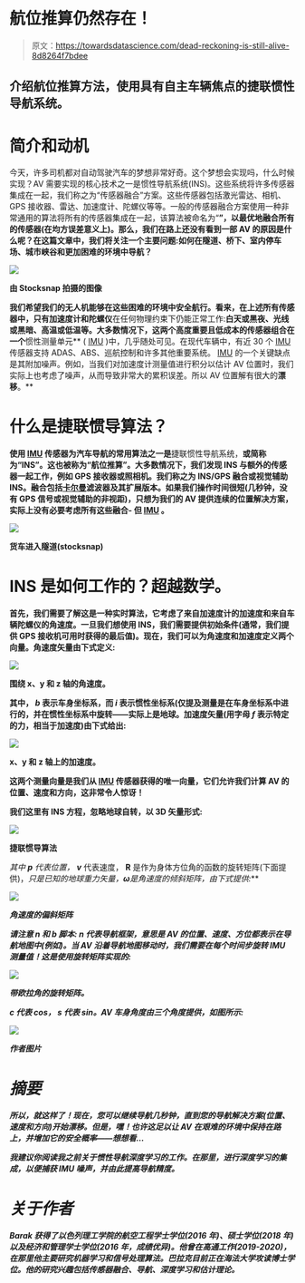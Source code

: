 # 航位推算仍然存在！

> 原文：<https://towardsdatascience.com/dead-reckoning-is-still-alive-8d8264f7bdee>

## 介绍航位推算方法，使用具有自主车辆焦点的捷联惯性导航系统。

# 简介和动机

今天，许多司机都对自动驾驶汽车的梦想非常好奇。这个梦想会实现吗，什么时候实现？AV 需要实现的核心技术之一是惯性导航系统(INS)。这些系统将许多传感器集成在一起，我们称之为“传感器融合”方案。这些传感器包括激光雷达、相机、GPS 接收器、雷达、加速度计、陀螺仪等等。一般的传感器融合方案使用一种非常通用的算法将所有的传感器集成在一起，该算法被命名为“[](/kalman-filter-celebrates-60-years-an-intro-bb508ee116ff)**”，以最优地融合所有的传感器(在均方误差意义上)。那么，我们在路上还没有看到一部 AV 的原因是什么呢？在这篇文章中，我们将关注一个主要问题:如何在隧道、桥下、室内停车场、城市峡谷和更加困难的环境中导航？**

**![](img/2834c14c626c4dbe6b0d00007a6fc3fe.png)**

**由 Stocksnap 拍摄的图像**

**我们希望我们的无人机能够在这些困难的环境中安全航行。看来，在上述所有传感器中，只有加速度计和陀螺仪**在任何物理约束下仍能正常工作:**白天或黑夜、光线或黑暗、高温或低温等。大多数情况下，这两个高度重要且低成本的传感器组合在一个**惯性测量单元** ( [IMU](/what-is-imu-9565e55b44c) )中，几乎随处可见。在现代车辆中，有近 30 个 [IMU](/what-is-imu-9565e55b44c) 传感器支持 ADAS、ABS、巡航控制和许多其他重要系统。 [IMU](/what-is-imu-9565e55b44c) 的一个关键缺点是其附加噪声。例如，当我们对加速度计测量值进行积分以估计 AV 位置时，我们实际上也考虑了噪声，从而导致非常大的累积误差。所以 AV 位置解有很大的**漂移**。**

# **什么是捷联惯导算法？**

**使用 [IMU](/what-is-imu-9565e55b44c) 传感器为汽车导航的常用算法之一是**捷联惯性导航系统，**或简称为“INS”。这也被称为“航位推算”。大多数情况下，我们发现 INS 与额外的传感器一起工作，例如 GPS 接收器或照相机。我们称之为 INS/GPS 融合或视觉辅助 INS。融合包括[卡尔曼](/kalman-filter-celebrates-60-years-an-intro-bb508ee116ff)滤波器及其扩展版本。如果我们操作时间很短(几秒钟，没有 GPS 信号或视觉辅助的非视距)，只想为我们的 AV 提供连续的位置解决方案，实际上没有必要考虑所有这些融合- **但** [**IMU**](/what-is-imu-9565e55b44c) **。****

**![](img/fd91fcdfe92981374d3b0e6a766ce8b1.png)**

**货车进入隧道(stocksnap)**

# **INS 是如何工作的？超越数学。**

**首先，我们需要了解这是一种实时算法，它考虑了来自加速度计的加速度和来自车辆陀螺仪的角速度。一旦我们想使用 INS，我们需要提供初始条件(通常，我们提供 GPS 接收机可用时获得的最后值)。现在，我们可以为角速度和加速度定义两个向量。角速度矢量由下式定义:**

**![](img/2f1b1c6d03c1422966271395e0bf1ef4.png)**

**围绕 x、y 和 z 轴的角速度。**

**其中， ***b*** 表示车身坐标系，而 ***i*** 表示惯性坐标系(仅提及测量是在车身坐标系中进行的，并在惯性坐标系中旋转——实际上是地球。加速度矢量(用字母 ***f*** 表示特定的力，相当于加速度)由下式给出:**

**![](img/8a8ad48c9e9697aa1655931a9499d45c.png)**

**x、y 和 z 轴上的加速度。**

**这两个测量向量是我们从 [IMU](/what-is-imu-9565e55b44c) 传感器获得的唯一向量，它们允许我们计算 AV 的位置、速度和方向，这非常令人惊讶！**

**我们这里有 INS 方程，忽略地球自转，以 3D 矢量形式:**

**![](img/1c0223b94b62cd3882110b8687ab44df.png)**

**捷联惯导算法**

**其中 ***p*** 代表位置*，* ***v*** 代表速度， **R** 是作为身体方位角的函数的旋转矩阵(下面提供)，*只是已知的地球重力矢量，**ω**是角速度的倾斜矩阵，由下式提供:***

***![](img/55cb30a2867eb83da0fd7a4adaf900da.png)***

***角速度的偏斜矩阵***

***请注意 ***n*** 和 ***b*** 脚本: ***n*** 代表导航框架，意思是 AV 的位置、速度、方位都表示在导航地图中(例如)。当 AV 沿着导航地图移动时，我们需要在每个时间步旋转 IMU 测量值！这是使用旋转矩阵实现的:***

***![](img/d848f13d8ccd5459032d53da40ff7a57.png)***

***带欧拉角的旋转矩阵。***

******c*** 代表 cos， ***s*** 代表 sin。AV 车身角度由三个角度提供，如图所示:***

***![](img/0912eedff5b87af958eba52228a91fe7.png)***

***作者图片***

# ***摘要***

***所以，就这样了！现在，您可以继续导航几秒钟，直到您的导航解决方案(位置、速度和方向)开始漂移。但是，嘿！也许这足以让 AV 在艰难的环境中保持在路上，并增加它的安全概率——想想看…***

***我建议你阅读我之前关于惯性导航深度学习的工作。在那里，进行深度学习的集成，以便捕获 IMU 噪声，并由此提高导航精度。***

# ***关于作者***

***Barak 获得了以色列理工学院的航空工程学士学位(2016 年)、硕士学位(2018 年)以及经济和管理学士学位(2016 年，成绩优异)。他曾在高通工作(2019-2020)，在那里他主要研究机器学习和信号处理算法。巴拉克目前正在海法大学攻读博士学位。他的研究兴趣包括传感器融合、导航、深度学习和估计理论。***